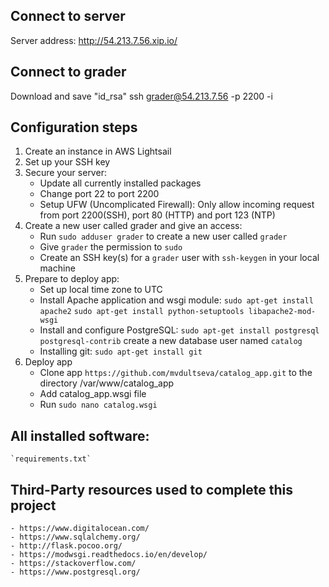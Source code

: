 ## Connect to server
Server address: http://54.213.7.56.xip.io/

## Connect to grader
Download and save "id_rsa"
ssh grader@54.213.7.56 -p 2200 -i <path to id_rsa file>

## Configuration steps
1. Create an instance in AWS Lightsail
2. Set up your SSH key      
3. Secure your server:
    - Update all currently installed packages
    - Change port 22 to port 2200
    - Setup UFW (Uncomplicated Firewall):
        Only allow incoming request from port 2200(SSH), port 80 (HTTP) and port 123 (NTP)
4. Create a new user called grader and give an access:
    - Run `sudo adduser grader` to create a new user called `grader`
    - Give `grader` the permission to `sudo`
    - Create an SSH key(s) for a `grader` user with `ssh-keygen` in your local machine
5. Prepare to deploy app:
    - Set up local time zone to UTC
    - Install Apache application and wsgi module:
            `sudo apt-get install apache2`
            `sudo apt-get install python-setuptools libapache2-mod-wsgi`
    - Install and configure PostgreSQL:
            `sudo apt-get install postgresql postgresql-contrib`
            create a new database user named `catalog`
    - Installing git:
             `sudo apt-get install git`
6. Deploy app
    - Clone app `https://github.com/mvdultseva/catalog_app.git` to the directory /var/www/catalog_app
    - Add catalog_app.wsgi file
    - Run `sudo nano catalog.wsgi`

## All installed software: 
    `requirements.txt`
## Third-Party resources used to complete this project
    - https://www.digitalocean.com/
    - https://www.sqlalchemy.org/
    - http://flask.pocoo.org/
    - https://modwsgi.readthedocs.io/en/develop/
    - https://stackoverflow.com/
    - https://www.postgresql.org/
